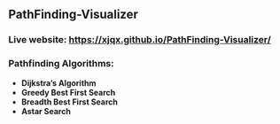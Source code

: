 ## PathFinding-Visualizer
### Live website: https://xjqx.github.io/PathFinding-Visualizer/
### Pathfinding Algorithms:
- **Dijkstra’s Algorithm**
- **Greedy Best First Search**
- **Breadth Best First Search**
- **Astar Search**
